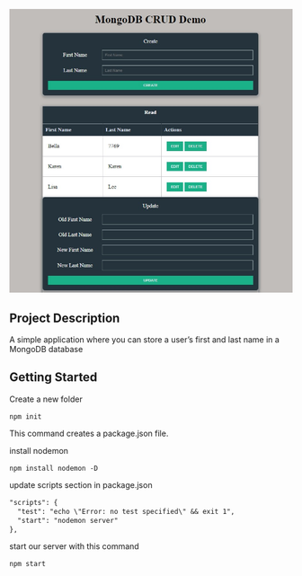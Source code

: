 ![React Store-Data-Mongodb](./img.jpg)

## Project Description
A simple application where you can store a user’s first and last name in a MongoDB database

## Getting Started

Create a new folder 

```shell
npm init
```
This command creates a package.json file.

install nodemon
```shell
npm install nodemon -D
```

update scripts section in package.json
```shell
"scripts": { 
  "test": "echo \"Error: no test specified\" && exit 1", 
  "start": "nodemon server" 
},
```

start our server with this command
```shell
npm start
```

